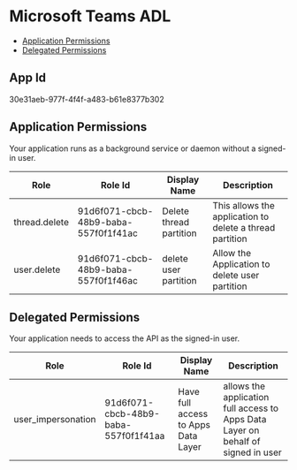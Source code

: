 # Microsoft Teams ADL
- [Application Permissions](#application-permissions)
- [Delegated Permissions](#delegated-permissions)

## App Id
30e31aeb-977f-4f4f-a483-b61e8377b302

## Application Permissions
Your application runs as a background service or daemon without a signed-in user.

| Role | Role Id | Display Name | Description |
|---|---|---|---|
| thread.delete | 91d6f071-cbcb-48b9-baba-557f0f1f41ac | Delete thread partition | This allows the application to delete a thread partition |
| user.delete | 91d6f071-cbcb-48b9-baba-557f0f1f46ac | delete user partition | Allow the Application to delete user partition |

## Delegated Permissions
Your application needs to access the API as the signed-in user. 

| Role | Role Id | Display Name | Description |
|---|---|---|---|
| user_impersonation | 91d6f071-cbcb-48b9-baba-557f0f1f41aa | Have full access to Apps Data Layer | allows the application full access to Apps Data Layer on behalf of signed in user |

